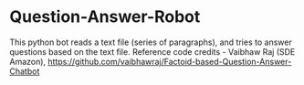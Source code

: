 # Question-Answer-Robot
This python bot reads a text file (series of paragraphs), and tries to answer questions based on the text file. Reference code credits - Vaibhaw Raj (SDE Amazon), https://github.com/vaibhawraj/Factoid-based-Question-Answer-Chatbot
